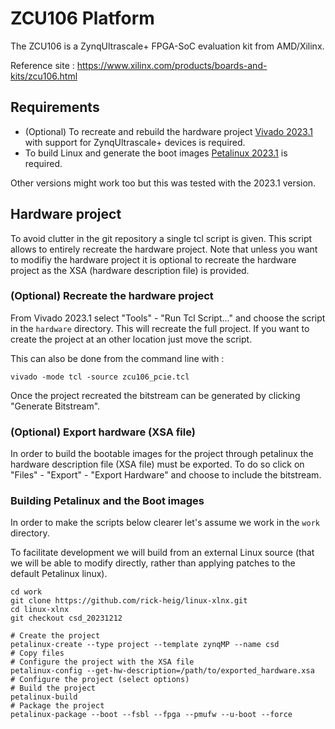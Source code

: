 # ZCU106 Platform

The ZCU106 is a ZynqUltrascale+ FPGA-SoC evaluation kit from AMD/Xilinx.

Reference site : https://www.xilinx.com/products/boards-and-kits/zcu106.html

## Requirements

- (Optional) To recreate and rebuild the hardware project [Vivado 2023.1](https://www.xilinx.com/support/download/index.html/content/xilinx/en/downloadNav/vivado-design-tools/2023-1.html) with support for ZynqUltrascale+ devices is required.
- To build Linux and generate the boot images [Petalinux 2023.1](https://www.xilinx.com/support/download/index.html/content/xilinx/en/downloadNav/embedded-design-tools/2023-1.html) is required.

Other versions might work too but this was tested with the 2023.1 version.

## Hardware project

To avoid clutter in the git repository a single tcl script is given. This script allows to entirely recreate the hardware project. Note that unless you want to modifiy the hardware project it is optional to recreate the hardware project as the XSA (hardware description file) is provided.

### (Optional) Recreate the hardware project

From Vivado 2023.1 select "Tools" - "Run Tcl Script..." and choose the script in the `hardware` directory. This will recreate the full project. If you want to create the project at an other location just move the script.

This can also be done from the command line with :

```shell
vivado -mode tcl -source zcu106_pcie.tcl
```

Once the project recreated the bitstream can be generated by clicking "Generate Bitstream".

### (Optional) Export hardware (XSA file)

In order to build the bootable images for the project through petalinux the hardware description file (XSA file) must be exported. To do so click on "Files" - "Export" - "Export Hardware" and choose to include the bitstream.

### Building Petalinux and the Boot images

In order to make the scripts below clearer let's assume we work in the `work` directory.

To facilitate development we will build from an external Linux source (that we will be able to modify directly, rather than applying patches to the default Petalinux linux).

```shell
cd work
git clone https://github.com/rick-heig/linux-xlnx.git
cd linux-xlnx
git checkout csd_20231212
```

```shell
# Create the project
petalinux-create --type project --template zynqMP --name csd
# Copy files
# Configure the project with the XSA file
petalinux-config --get-hw-description=/path/to/exported_hardware.xsa
# Configure the project (select options)
# Build the project
petalinux-build
# Package the project
petalinux-package --boot --fsbl --fpga --pmufw --u-boot --force
```

